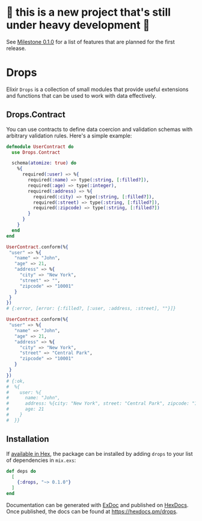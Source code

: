 # 🚧 this is a new project that's still under heavy development 🚧

See [Milestone 0.1.0](https://github.com/solnic/drops/milestone/1) for a list of features that are planned for the first release.

# Drops

Elixir `Drops` is a collection of small modules that provide useful extensions and functions that can be used to work with data effectively.

## Drops.Contract

You can use contracts to define data coercion and validation schemas with arbitrary validation rules. Here's a simple example:

```elixir
defmodule UserContract do
  use Drops.Contract

  schema(atomize: true) do
    %{
      required(:user) => %{
        required(:name) => type(:string, [:filled?]),
        required(:age) => type(:integer),
        required(:address) => %{
          required(:city) => type(:string, [:filled?]),
          required(:street) => type(:string, [:filled?]),
          required(:zipcode) => type(:string, [:filled?])
        }
      }
    }
  end
end

UserContract.conform(%{
 "user" => %{
   "name" => "John",
   "age" => 21,
   "address" => %{
     "city" => "New York",
     "street" => "",
     "zipcode" => "10001"
   }
 }
})
# {:error, [error: {:filled?, [:user, :address, :street], ""}]}

UserContract.conform(%{
 "user" => %{
   "name" => "John",
   "age" => 21,
   "address" => %{
     "city" => "New York",
     "street" => "Central Park",
     "zipcode" => "10001"
   }
 }
})
# {:ok,
#  %{
#    user: %{
#      name: "John",
#      address: %{city: "New York", street: "Central Park", zipcode: "10001"},
#      age: 21
#    }
#  }}
```

## Installation

If [available in Hex](https://hex.pm/docs/publish), the package can be installed
by adding `drops` to your list of dependencies in `mix.exs`:

```elixir
def deps do
  [
    {:drops, "~> 0.1.0"}
  ]
end
```

Documentation can be generated with [ExDoc](https://github.com/elixir-lang/ex_doc)
and published on [HexDocs](https://hexdocs.pm). Once published, the docs can
be found at <https://hexdocs.pm/drops>.

